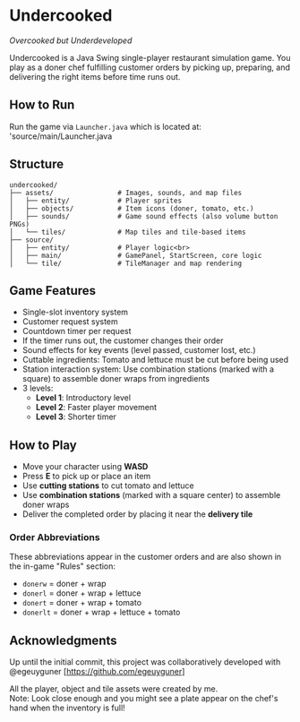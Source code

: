 # Undercooked
*Overcooked but Underdeveloped*

Undercooked is a Java Swing single-player restaurant simulation game. You play as a doner chef fulfilling customer orders by picking up, preparing, and delivering the right items before time runs out.

##  How to Run

Run the game via `Launcher.java` which is located at: 'source/main/Launcher.java


## Structure

```
undercooked/
├── assets/                # Images, sounds, and map files 
│   ├── entity/            # Player sprites 
│   ├── objects/           # Item icons (doner, tomato, etc.) 
│   ├── sounds/            # Game sound effects (also volume button PNGs) 
│   └── tiles/             # Map tiles and tile-based items 
├── source/ 
│   ├── entity/            # Player logic<br>
│   ├── main/              # GamePanel, StartScreen, core logic 
│   └── tile/              # TileManager and map rendering
```


## Game Features

- Single-slot inventory system  
- Customer request system  
- Countdown timer per request 
- If the timer runs out, the customer changes their order
- Sound effects for key events (level passed, customer lost, etc.)  
- Cuttable ingredients: Tomato and lettuce must be cut before being used  
- Station interaction system: Use combination stations (marked with a square) to assemble doner wraps from ingredients  
- 3 levels:  
  - **Level 1**: Introductory level
  - **Level 2**: Faster player movement
  - **Level 3**: Shorter timer 

## How to Play

- Move your character using **WASD**  
- Press **E** to pick up or place an item  
- Use **cutting stations** to cut tomato and lettuce  
- Use **combination stations** (marked with a square center) to assemble doner wraps  
- Deliver the completed order by placing it near the **delivery tile**  

### Order Abbreviations

These abbreviations appear in the customer orders and are also shown in the in-game "Rules" section:

- `donerw` = doner + wrap  
- `donerl` = doner + wrap + lettuce  
- `donert` = doner + wrap + tomato  
- `donerlt` = doner + wrap + lettuce + tomato  

## Acknowledgments
Up until the initial commit, this project was collaboratively developed with @egeuyguner [https://github.com/egeuyguner]

All the player, object and tile assets were created by me. <br>
Note: Look close enough and you might see a plate appear on the chef's hand when the inventory is full!

